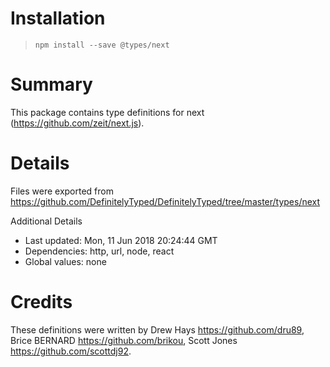 # Installation
> `npm install --save @types/next`

# Summary
This package contains type definitions for next (https://github.com/zeit/next.js).

# Details
Files were exported from https://github.com/DefinitelyTyped/DefinitelyTyped/tree/master/types/next

Additional Details
 * Last updated: Mon, 11 Jun 2018 20:24:44 GMT
 * Dependencies: http, url, node, react
 * Global values: none

# Credits
These definitions were written by Drew Hays <https://github.com/dru89>, Brice BERNARD <https://github.com/brikou>, Scott Jones <https://github.com/scottdj92>.

